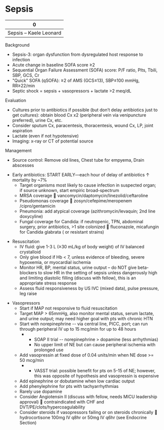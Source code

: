 # Sepsis
 
| 0                      |
|------------------------|
| Sepsis – Kaele Leonard |

Background

-   Sepsis-3: organ dysfunction from dysregulated host response to
    infection
-   Acute change in baseline SOFA score ≥2
-   Sequential Organ Failure Assessment (SOFA) score: P/F ratio, Plts,
    Tbili, SBP, GCS, Cr
-   "Quick" SOFA (qSOFA): ≥2 of AMS (GCS≤13), SBP≤100 mmHg, RR≥22/min
-   Septic shock = sepsis + vasopressors + lactate >2 meq/dL

Evaluation

-   Cultures prior to antibiotics if possible (but don’t delay
    antibiotics just to get cultures): obtain blood Cx x2 (peripheral
    vein via venipuncture preferred), urine Cx, etc.
-   Consider sputum Cx, paracentesis, thoracentesis, wound Cx, LP, joint
    aspiration
-   Lactate (even if not hypotensive)
-   Imaging: x-ray or CT of potential source

Management

-   Source control: Remove old lines, Chest tube for empyema, Drain
    abscesses

<!-- -->

-   Early antibiotics: START EARLY—each hour of delay of antibiotics
    ↑
    mortality by \~7%
    -   Target organisms most likely to cause infection in suspected
        organ; if source unknown, start empiric broad-spectrum
    -   MRSA coverage
        
        vancomycin/daptomycin/linezolid/ceftaroline
    -   Pseudomonas coverage
        
        zosyn/cefepime/meropenem /cipro/gentamicin
    -   Pneumonia: add atypical coverage (azithromycin/levaquin; 2nd
        line doxycyline)
    -   Fungal coverage for Candida: if neutropenic, TPN, abdominal
        surgery, prior antibiotics, >1 site colonized
        
        fluconazole, micafungin for Candida glabrata ( or resistant
        strains)

<!-- -->

-   Resuscitation
    -   IV fluid: give 1-3 L (≥30 mL/kg of body weight) of IV balanced
        crystalloid
    -   Only give blood if Hb \< 7, unless evidence of bleeding, severe
        hypoxemia, or myocardial ischemia
    -   Monitor HR, BP, mental status, urine output – do NOT give
        beta-blockers to slow HR in the setting of sepsis unless
        dangerously high and limiting diastolic filling (discuss with
        fellow), this is an appropriate stress response
    -   Assess fluid responsiveness by US IVC (mixed data), pulse
        pressure, leg raise

<!-- -->

-   Vasopressors
    -   Start if MAP not responsive to fluid resuscitation
    -   Target MAP > 65mmHg, also monitor mental status, serum lactate,
        and urine output; may need higher goal with pts with chronic HTN
    -   Start with norepinephrine -- via central line, PICC, port; can
        run through peripheral IV up to 15 mcg/min for up to 48 hours
        -   -   SOAP II trial -- norepinephrine > dopamine (less
                arrhythmias)
            -   No upper limit of NE but can cause peripheral ischemia
                with prolonged use
    -   Add vasopressin at fixed dose of 0.04 units/min when NE dose >=
        50 mcg/min
        -   -   VASST trial: possible benefit for pts on 5-15 of NE;
                however, this was opposite of hypothesis and vasopressin
                is expensive
    -   Add epinephrine or dobutamine when low cardiac output
    -   Add phenylephrine for pts with tachyarrhythmias
    -   Rarely use dopamine
    -   Consider Angiotensin II (discuss with fellow, needs MICU
        leadership approval)
        
        contraindicated with CHF and DVT/PE/clots/hypercoagulability
    -   Consider steroids if vasopressors failing or on steroids
        chronically
        
        hydrocortisone 100mg IV q8hr or 50mg IV q6hr (see Endocrine
        Section)
